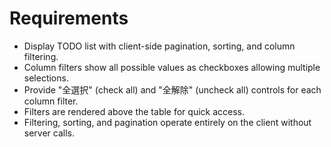 # Requirements

- Display TODO list with client-side pagination, sorting, and column filtering.
- Column filters show all possible values as checkboxes allowing multiple selections.
- Provide "全選択" (check all) and "全解除" (uncheck all) controls for each column filter.
- Filters are rendered above the table for quick access.
- Filtering, sorting, and pagination operate entirely on the client without server calls.
